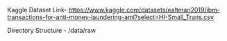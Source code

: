Kaggle Dataset Link- https://www.kaggle.com/datasets/ealtman2019/ibm-transactions-for-anti-money-laundering-aml?select=HI-Small_Trans.csv

Directory Structure - /data/raw
